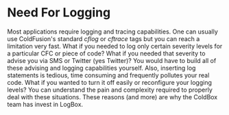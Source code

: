 # Need For Logging

Most applications require logging and tracing capabilities. One can usually use ColdFusion's standard <i>cflog</i> or <i>cftrace</i> tags but you can reach a limitation very fast. What if you needed to log only certain severity levels for a particular CFC or piece of code? What if you needed that severity to advise you via SMS or Twitter (yes Twitter)? You would have to build all of these advising and logging capabilities yourself. Also, inserting log statements is tedious, time consuming and frequently pollutes your real code. What if you wanted to turn it off easily or reconfigure your logging levels? You can understand the pain and complexity required to properly deal with these situations. These reasons (and more) are why the ColdBox team has invest in LogBox.
